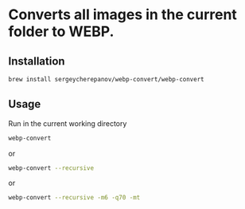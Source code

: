 # Converts all images in the current folder to WEBP.
## Installation
```bash
brew install sergeycherepanov/webp-convert/webp-convert
```

## Usage
Run in the current working directory
```bash
webp-convert
```

or 
```bash
webp-convert --recursive
```

or
```bash
webp-convert --recursive -m6 -q70 -mt
```
